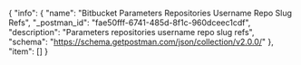 {
  "info": {
    "name": "Bitbucket Parameters Repositories Username Repo Slug Refs",
    "_postman_id": "fae50fff-6741-485d-8f1c-960dceec1cdf",
    "description": "Parameters repositories username repo slug refs",
    "schema": "https://schema.getpostman.com/json/collection/v2.0.0/"
  },
  "item": []
}